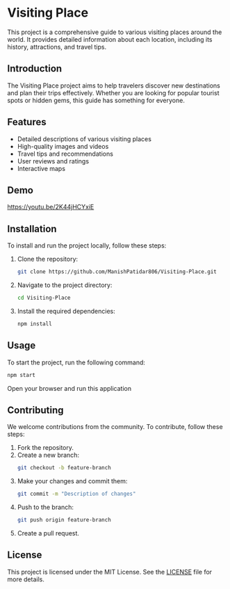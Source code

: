 # Visiting Place

This project is a comprehensive guide to various visiting places around the world. It provides detailed information about each location, including its history, attractions, and travel tips.


## Introduction
The Visiting Place project aims to help travelers discover new destinations and plan their trips effectively. Whether you are looking for popular tourist spots or hidden gems, this guide has something for everyone.

## Features
- Detailed descriptions of various visiting places
- High-quality images and videos
- Travel tips and recommendations
- User reviews and ratings
- Interactive maps

 ## Demo
 https://youtu.be/2K44jHCYxiE
 

## Installation
To install and run the project locally, follow these steps:

1. Clone the repository:
    ```bash
    git clone https://github.com/ManishPatidar806/Visiting-Place.git
    ```
2. Navigate to the project directory:
    ```bash
    cd Visiting-Place
    ```
3. Install the required dependencies:
    ```bash
    npm install
    ```

## Usage
To start the project, run the following command:
```bash
npm start
```
Open your browser and run this application

## Contributing
We welcome contributions from the community. To contribute, follow these steps:

1. Fork the repository.
2. Create a new branch:
    ```bash
    git checkout -b feature-branch
    ```
3. Make your changes and commit them:
    ```bash
    git commit -m "Description of changes"
    ```
4. Push to the branch:
    ```bash
    git push origin feature-branch
    ```
5. Create a pull request.

## License
This project is licensed under the MIT License. See the [LICENSE](LICENSE) file for more details.
